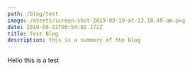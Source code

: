```yaml
---
path: /blog/test
image: /assets/screen-shot-2019-09-19-at-12.18.49-am.png
date: 2019-09-21T00:54:02.172Z
title: Test Blog
description: this is a summary of the blog
---
```

Hello this is a test
